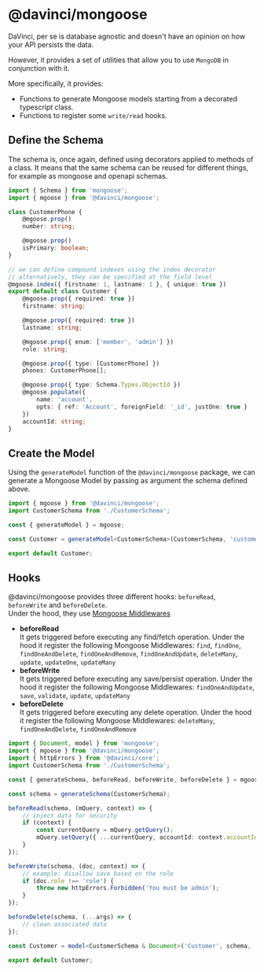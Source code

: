 # @davinci/mongoose

DaVinci, per se is database agnostic and doesn't have an opinion on how your API persists the data.

However, it provides a set of utilities that allow you to use `MongoDB` in conjunction with it.

More specifically, it provides:

-   Functions to generate Mongoose models starting from a decorated typescript class.
-   Functions to register some `write/read` hooks.

## Define the Schema

The schema is, once again, defined using decorators applied to methods of a class.
It means that the same schema can be reused for different things,
for example as mongoose and openapi schemas.

```typescript
import { Schema } from 'mongoose';
import { mgoose } from '@davinci/mongoose';

class CustomerPhone {
	@mgoose.prop()
	number: string;

	@mgoose.prop()
	isPrimary: boolean;
}

// we can define compound indexes using the index decorator
// alternatively, they can be specified at the field level
@mgoose.index({ firstname: 1, lastname: 1 }, { unique: true })
export default class Customer {
	@mgoose.prop({ required: true })
	firstname: string;

	@mgoose.prop({ required: true })
	lastname: string;

	@mgoose.prop({ enum: ['member', 'admin'] })
	role: string;

	@mgoose.prop({ type: [CustomerPhone] })
	phones: CustomerPhone[];

	@mgoose.prop({ type: Schema.Types.ObjectId })
	@mgoose.populate({
		name: 'account',
		opts: { ref: 'Account', foreignField: '_id', justOne: true }
	})
	accountId: string;
}
```

## Create the Model

Using the `generateModel` function of the `@davinci/mongoose` package,
we can generate a Mongoose Model by passing as argument the schema defined above.

```typescript
import { mgoose } from '@davinci/mongoose';
import CustomerSchema from './CustomerSchema';

const { generateModel } = mgoose;

const Customer = generateModel<CustomerSchema>(CustomerSchema, 'customer', 'customers');

export default Customer;
```

## Hooks

@davinci/mongoose provides three different hooks: `beforeRead`, `beforeWrite` and `beforeDelete`.\
Under the hood, they use [Mongoose Middlewares](https://mongoosejs.com/docs/middleware.html)

-   **beforeRead**\
    It gets triggered before executing any find/fetch operation.
    Under the hood it register the following Mongoose Middlewares:
    `find`,
    `findOne`,
    `findOneAndDelete`,
    `findOneAndRemove`,
    `findOneAndUpdate`,
    `deleteMany`,
    `update`,
    `updateOne`,
    `updateMany`
-   **beforeWrite**\
    It gets triggered before executing any save/persist operation.
    Under the hood it register the following Mongoose Middlewares:
    `findOneAndUpdate`,
    `save`,
    `validate`,
    `update`,
    `updateMany`
-   **beforeDelete**\
    It gets triggered before executing any delete operation.
    Under the hood it register the following Mongoose Middlewares:
    `deleteMany`,
    `findOneAndDelete`,
    `findOneAndRemove`

```typescript
import { Document, model } from 'mongoose';
import { mgoose } from '@davinci/mongoose';
import { httpErrors } from '@davinci/core';
import CustomerSchema from './CustomerSchema';

const { generateSchema, beforeRead, beforeWrite, beforeDelete } = mgoose;

const schema = generateSchema(CustomerSchema);

beforeRead(schema, (mQuery, context) => {
	// inject data for security
	if (context) {
		const currentQuery = mQuery.getQuery();
		mQuery.setQuery({ ...currentQuery, accountId: context.accountId });
	}
});

beforeWrite(schema, (doc, context) => {
	// example: disallow save based on the role
	if (doc.role !== 'role') {
		throw new httpErrors.Forbidden('You must be admin');
	}
});

beforeDelete(schema, (...args) => {
	// clean associated data
});

const Customer = model<CustomerSchema & Document>('Customer', schema, 'customers');

export default Customer;
```

